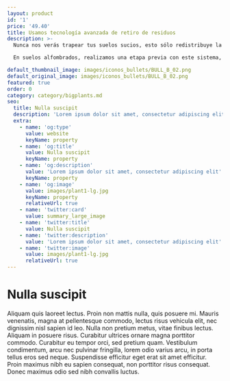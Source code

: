 ```yaml
---
layout: product
id: '1'
price: '49.40'
title: Usamos tecnología avanzada de retiro de residuos
description: >-
  Nunca nos verás trapear tus suelos sucios, esto sólo redistribuye la suciedad. Inyección y extracción es lo que usamos, así se retira toda la suciedad usando el agua como sistema de filtrado. Esto retiene un altísimo porcentaje de las partículas de suciedad, las que son eliminadas con el agua. Limpieza profunda de verdad.

  En suelos alfombrados, realizamos una etapa previa con este sistema, para luego lavar las alfombras y volver a extraer la suciedad. Limpieza profunda de verdad.

default_thumbnail_image: images/iconos_bullets/BULL_B_02.png
default_original_image: images/iconos_bullets/BULL_B_02.png 
featured: true
order: 0
category: category/bigplants.md
seo:
  title: Nulla suscipit
  description: 'Lorem ipsum dolor sit amet, consectetur adipiscing elit'
  extra:
    - name: 'og:type'
      value: website
      keyName: property
    - name: 'og:title'
      value: Nulla suscipit
      keyName: property
    - name: 'og:description'
      value: 'Lorem ipsum dolor sit amet, consectetur adipiscing elit'
      keyName: property
    - name: 'og:image'
      value: images/plant1-lg.jpg
      keyName: property
      relativeUrl: true
    - name: 'twitter:card'
      value: summary_large_image
    - name: 'twitter:title'
      value: Nulla suscipit
    - name: 'twitter:description'
      value: 'Lorem ipsum dolor sit amet, consectetur adipiscing elit'
    - name: 'twitter:image'
      value: images/plant1-lg.jpg
      relativeUrl: true
---
```


# Nulla suscipit

Aliquam quis laoreet lectus. Proin non mattis nulla, quis posuere mi. Mauris venenatis, magna at pellentesque commodo, lectus risus vehicula elit, nec dignissim nisl sapien id leo. Nulla non pretium metus, vitae finibus lectus. Aliquam in posuere risus. Curabitur ultrices ornare magna porttitor commodo. Curabitur eu tempor orci, sed pretium quam. Vestibulum condimentum, arcu nec pulvinar fringilla, lorem odio varius arcu, in porta tellus eros sed neque. Suspendisse efficitur eget erat sit amet efficitur. Proin maximus nibh eu sapien consequat, non porttitor risus consequat. Donec maximus odio sed nibh convallis luctus.